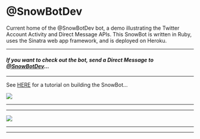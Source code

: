 # @SnowBotDev
Current home of the @SnowBotDev bot, a demo illustrating the Twitter Account Activity and Direct Message APIs. This SnowBot is written in Ruby, uses the Sinatra web app framework, and is deployed on Heroku. 

---------------------
 ####  *If you want to check out the bot, send a Direct Message to [@SnowBotDev](https://twitter.com/messages/compose?recipient_id=906948460078698496)...*
---------------------

See [HERE](https://github.com/jimmoffitt/SnowBotDev/blob/master/docs/tutorial.md) for a tutorial on building the SnowBot...



![](https://github.com/jimmoffitt/SnowBotDev/blob/master/docs/screenshots/snowbot_profile.jpg)

---------------------

---------------------

![](https://github.com/jimmoffitt/SnowBotDev/blob/master/docs/screenshots/snowbot_features.png)

---------------------

---------------------




